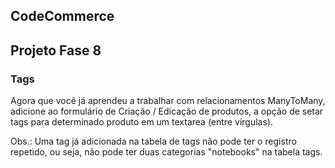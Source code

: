 ## CodeCommerce

## Projeto Fase 8

### Tags

Agora que você já aprendeu a trabalhar com relacionamentos ManyToMany, adicione ao formulário de Criação / Edicação de 
produtos, a opção de setar tags para determinado produto em um textarea (entre vírgulas).

Obs.: Uma tag já adicionada na tabela de tags não pode ter o registro repetido, ou seja, não pode ter duas categorias 
"notebooks" na tabela tags.
